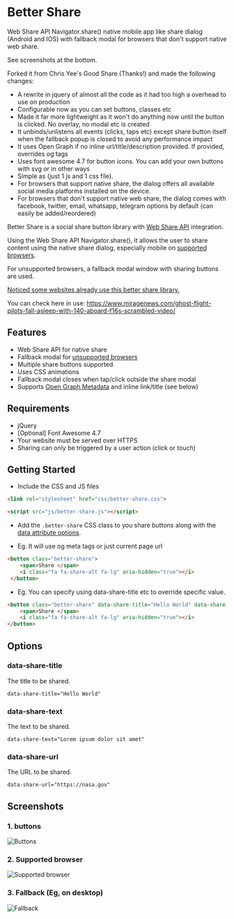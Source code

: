 # Better Share 

Web Share API Navigator.share() native mobile app like share dialog (Android and IOS) with fallback modal for browsers that don't support native web share.

See screenshots at the bottom.

Forked it from Chris Yee's Good Share (Thanks!) and made the following changes:

- A rewrite in jquery of almost all the code as it had too high a overhead to use on production
- Configurable now as you can set buttons, classes etc
- Made it far more lightweight as it won't do anything now until the button is clicked. No overlay, no modal etc is created
- It unbinds/unlistens all events (clicks, taps etc) except share button itself when the fallback popup is closed to avoid any performance impact
- It uses Open Graph if no inline url/title/description provided. If provided, overrides og tags
- Uses font awesome 4.7 for button icons. You can add your own buttons with svg or in other ways
- Simple as (just 1 js and 1 css file). 
- For browsers that support native share, the dialog offers all available social media platforms installed on the device. 
- For browsers that don't support native web share, the dialog comes with facebook, twitter, email, whatsapp, telegram options by default (can easily be added/reordered)

Better Share is a social share button library with [Web Share API](https://css-tricks.com/how-to-use-the-web-share-api/) integration.

Using the Web Share API Navigator.share(), it allows the user to share content using the native share dialog, especially mobile on [supported browsers](https://caniuse.com/#feat=web-share). 

For unsupported browsers, a fallback modal window with sharing buttons are used.

[Noticed some websites already use this better share library.](https://www.miragenews.com/ghost-flight-pilots-fall-asleep-with-140-aboard-f16s-scrambled-video/) 

You can check here in use: https://www.miragenews.com/ghost-flight-pilots-fall-asleep-with-140-aboard-f16s-scrambled-video/

## Features
- Web Share API for native share
- Fallback modal for [unsupported browsers](https://caniuse.com/#feat=web-share)
- Multiple share buttons supported
- Uses CSS animations
- Fallback modal closes when tap/click outside the share modal
- Supports [Open Graph Metadata](https://ogp.me/) and inline link/title (see below)

## Requirements
- jQuery
- [Optional] Font Awesome 4.7
- Your website must be served over HTTPS
- Sharing can only be triggered by a user action (click or touch)

## Getting Started

- Include the CSS and JS files 

```html
<link rel="stylesheet" href="css/better-share.css">
```

```html
<script src="js/better-share.js"></script>
```

- Add the `.better-share` CSS class to you share buttons along with the [data attribute options](#options).

- Eg. It will use og meta tags or just current page url

```html
<button class="better-share">
    <span>Share </span>
    <i class="fa fa-share-alt fa-lg" aria-hidden="true"></i>
 </button>
```

- Eg. You can specify using data-share-title etc to override specific value.

```html
<button class="better-share" data-share-title="Hello World" data-share-url="https://nasa.gov">
    <span>Share </span>
    <i class="fa fa-share-alt fa-lg" aria-hidden="true"></i>
</button>
```

## Options

### data-share-title
The title to be shared.

``data-share-title="Hello World"``

### data-share-text
The text to be shared.

``data-share-text="Lorem ipsum dolor sit amet"``

### data-share-url
The URL to be shared.

``data-share-url="https://nasa.gov"``

## Screenshots

### 1. buttons
![Buttons](https://raw.github.com/selay/better-share/master/screenshots/1.jpg)

### 2. Supported browser
![Supported browser](https://raw.github.com/selay/better-share/master/screenshots/3.png)

### 3. Fallback (Eg, on desktop)
![Fallback](https://raw.github.com/selay/better-share/master/screenshots/2.jpg)

